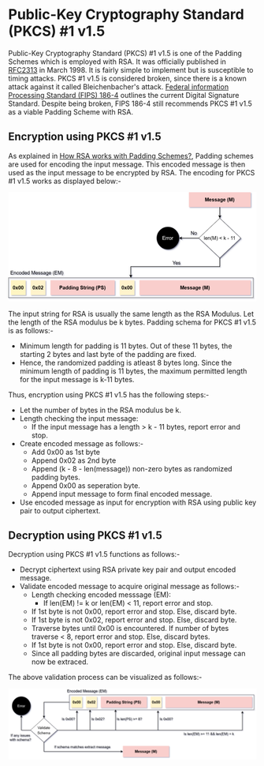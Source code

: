 # Public-Key Cryptography Standard (PKCS) #1 v1.5

Public-Key Cryptography Standard (PKCS) #1 v1.5 is one of the Padding Schemes which is employed with RSA. It was officially published in [RFC2313](https://www.rfc-editor.org/rfc/rfc2313) in March 1998. It is fairly simple to implement but is susceptible to timing attacks. PKCS #1 v1.5 is considered broken, since there is a known attack against it called Bleichenbacher's attack. [Federal information Processing Standard (FIPS) 186-4](https://nvlpubs.nist.gov/nistpubs/FIPS/NIST.FIPS.186-4.pdf) outlines the current Digital Signature Standard. Despite being broken, FIPS 186-4 still recommends PKCS #1 v1.5 as a viable Padding Scheme with RSA.


## Encryption using PKCS #1 v1.5

As explained in [How RSA works with Padding Schemes?](ps.md), Padding schemes are used for encoding the input message. This encoded message is then used as the input message to be encrypted by RSA. The encoding for PKCS #1 v1.5 works as displayed below:-


![](PKCS_EN.png)


The input string for RSA is usually the same length as the RSA Modulus. Let the length of the RSA modulus be k bytes. Padding schema for PKCS #1 v1.5 is as follows:-
- Minimum length for padding is 11 bytes. Out of these 11 bytes, the starting 2 bytes and last byte of the padding are fixed.
- Hence, the randomized padding is atleast 8 bytes long. Since the minimum length of padding is 11 bytes, the maximum permitted length for the input message is k-11 bytes.

Thus, encryption using PKCS #1 v1.5 has the following steps:-
- Let the number of bytes in the RSA modulus be k.
- Length checking the input message:
  - If the input message has a length > k - 11 bytes, report error and stop.
- Create encoded message as follows:-
  - Add 0x00 as 1st byte
  - Append 0x02 as 2nd byte
  - Append (k - 8 - len(message)) non-zero bytes as randomized padding bytes.
  - Append 0x00 as seperation byte.
  - Append input message to form final encoded message.
- Use encoded message as input for encryption with RSA using public key pair to output ciphertext.


## Decryption using PKCS #1 v1.5

Decryption using PKCS #1 v1.5 functions as follows:-
- Decrypt ciphertext using RSA private key pair and output encoded message.
- Validate encoded message to acquire original message as follows:-
  - Length checking encoded messsage (EM):
    - If len(EM) != k or len(EM) < 11, report error and stop.
  - If 1st byte is not 0x00, report error and stop. Else, discard byte.
  - If 1st byte is not 0x02, report error and stop. Else, discard byte.
  - Traverse bytes until 0x00 is encountered. If number of bytes traverse < 8, report error and stop. Else, discard bytes.
  - If 1st byte is not 0x00, report error and stop. Else, discard byte.
  - Since all padding bytes are discarded, original input message can now be extraced.

The above validation process can be visualized as follows:-


![](PKCS_DE.png)
